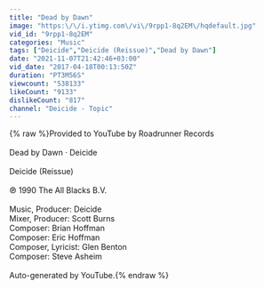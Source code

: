 ```yaml
---
title: "Dead by Dawn"
image: "https:\/\/i.ytimg.com\/vi\/9rpp1-8q2EM\/hqdefault.jpg"
vid_id: "9rpp1-8q2EM"
categories: "Music"
tags: ["Deicide","Deicide (Reissue)","Dead by Dawn"]
date: "2021-11-07T21:42:46+03:00"
vid_date: "2017-04-18T00:13:50Z"
duration: "PT3M56S"
viewcount: "538133"
likeCount: "9133"
dislikeCount: "817"
channel: "Deicide - Topic"
---
```

{% raw %}Provided to YouTube by Roadrunner Records<br /><br />Dead by Dawn · Deicide<br /><br />Deicide (Reissue)<br /><br />℗ 1990 The All Blacks B.V.<br /><br />Music, Producer: Deicide<br />Mixer, Producer: Scott Burns<br />Composer: Brian Hoffman<br />Composer: Eric Hoffman<br />Composer, Lyricist: Glen Benton<br />Composer: Steve Asheim<br /><br />Auto-generated by YouTube.{% endraw %}
